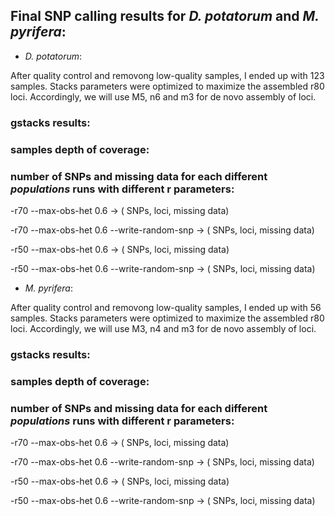## Final SNP calling results for *D. potatorum* and *M. pyrifera*:


* *D. potatorum*:

After quality control and removong low-quality samples, I ended up with 123 samples. Stacks parameters were optimized to maximize the assembled r80 loci. 
Accordingly, we will use M5, n6 and m3 for de novo assembly of loci.

### gstacks results:

### samples depth of coverage:

### number of SNPs and missing data for each different *populations* runs with different r parameters:

-r70 --max-obs-het 0.6  ->   ( SNPs, loci, missing data)

-r70 --max-obs-het 0.6 --write-random-snp   ->  ( SNPs, loci, missing data)

-r50 --max-obs-het 0.6   ->  ( SNPs, loci, missing data)

-r50 --max-obs-het 0.6 --write-random-snp   ->  ( SNPs, loci, missing data)





* *M. pyrifera*:

After quality control and removong low-quality samples, I ended up with 56 samples. Stacks parameters were optimized to maximize the assembled r80 loci. 
Accordingly, we will use M3, n4 and m3 for de novo assembly of loci.

### gstacks results:

### samples depth of coverage:

### number of SNPs and missing data for each different *populations* runs with different r parameters:

-r70 --max-obs-het 0.6 ->  ( SNPs, loci, missing data)

-r70 --max-obs-het 0.6 --write-random-snp  ->  ( SNPs, loci, missing data)

-r50 --max-obs-het 0.6  ->  ( SNPs, loci, missing data)

-r50 --max-obs-het 0.6 --write-random-snp  ->  ( SNPs, loci, missing data)
